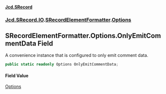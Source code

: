#### [Jcd.SRecord](index.md 'index')
### [Jcd.SRecord.IO](Jcd.SRecord.IO.md 'Jcd.SRecord.IO').[SRecordElementFormatter](Jcd.SRecord.IO.SRecordElementFormatter.md 'Jcd.SRecord.IO.SRecordElementFormatter').[Options](Jcd.SRecord.IO.SRecordElementFormatter.Options.md 'Jcd.SRecord.IO.SRecordElementFormatter.Options')

## SRecordElementFormatter.Options.OnlyEmitCommentData Field

A convenience instance that is configured to only emit comment data.

```csharp
public static readonly Options OnlyEmitCommentData;
```

#### Field Value
[Options](Jcd.SRecord.IO.SRecordElementFormatter.Options.md 'Jcd.SRecord.IO.SRecordElementFormatter.Options')